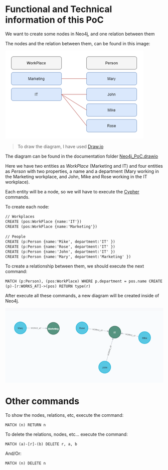 # Functional and Technical information of this PoC

We want to create some nodes in Neo4j, and one relation between them

The nodes and the relation between them, can be found in this image:

![](../documentation/images/Neo4j_PoC_Initial_Schema.png?raw=true)

> To draw the diagram, I have used [Draw.io](https://app.diagrams.net/)

The diagram can be found in the documentation folder [Neo4j_PoC.drawio](../documentation/diagram)

Here we have two entities as *WorkPlace* (Marketing and IT) and four entities as *Person* with two properties, a name and a department (Mary working in the Marketing workplace, and John, Mike and Rose working in the IT workplace).

Each entity will be a node, so we will have to execute the [Cypher](https://neo4j.com/developer/cypher/) commands.

To create each node:

```charp
// Workplaces
CREATE (pos:WorkPlace {name:'IT'})
CREATE (pos:WorkPlace {name:'Marketing'})

// People
CREATE (p:Person {name:'Mike', department:'IT' })
CREATE (p:Person {name:'Rose', department:'IT' })
CREATE (p:Person {name:'John', department:'IT' })
CREATE (p:Person {name:'Mary', department:'Marketing' })
```

To create a relationship between them, we should execute the next command:

```charp
MATCH (p:Person), (pos:WorkPlace) WHERE p.department = pos.name CREATE (p)-[r:WORKS_AT]->(pos) RETURN type(r)
```

After execute all these commands, a new diagram will be created inside of Neo4j.

![](../documentation/images/Neo4j_PoC_Final_Diagram.png?raw=true)

# Other commands

To show the nodes, relations, etc, execute the command:

```charp
MATCH (n) RETURN n
```

To delete the relations, nodes, etc... execute the command:

```charp
MATCH (a)-[r]-(b) DELETE r, a, b
```

And/Or:

```charp
MATCH (n) DELETE n
```



